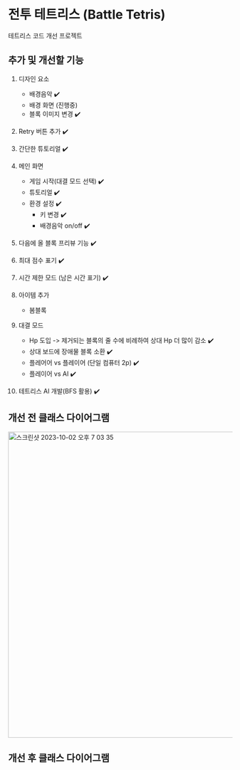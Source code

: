 # 전투 테트리스 (Battle Tetris)
테트리스 코드 개선 프로젝트

## 추가 및 개선할 기능
1. 디자인 요소
   * 배경음악 ✔️
   * 배경 화면 (진행중)
   * 블록 이미지 변경 ✔️

2. Retry 버튼 추가 ✔️

3. 간단한 튜토리얼 ✔️

4. 메인 화면
   * 게임 시작(대결 모드 선택) ✔️
   * 튜토리얼 ✔️
   * 환경 설정 ✔️
      - 키 변경 ✔️
      - 배경음악 on/off ✔️
  
5. 다음에 올 블록 프리뷰 기능 ✔️

6. 최대 점수 표기 ✔️

7. 시간 제한 모드 (남은 시간 표기) ✔️

8. 아이템 추가
   * 봄블록

9. 대결 모드
   * Hp 도입 -> 제거되는 블록의 줄 수에 비례하여 상대 Hp 더 많이 감소 ✔️
   * 상대 보드에 장애물 블록 소환 ✔️
   * 플레어어 vs 플레이어 (단일 컴퓨터 2p) ✔️
   * 플레이어 vs AI ✔️

10. 테트리스 AI 개발(BFS 활용) ✔️

## 개선 전 클래스 다이어그램
<img width="688" alt="스크린샷 2023-10-02 오후 7 03 35" src="https://github.com/kkh0920/Java_Swing_Tetris/assets/65442366/e7398e49-8500-4942-980b-1223a0ac3074">

## 개선 후 클래스 다이어그램
